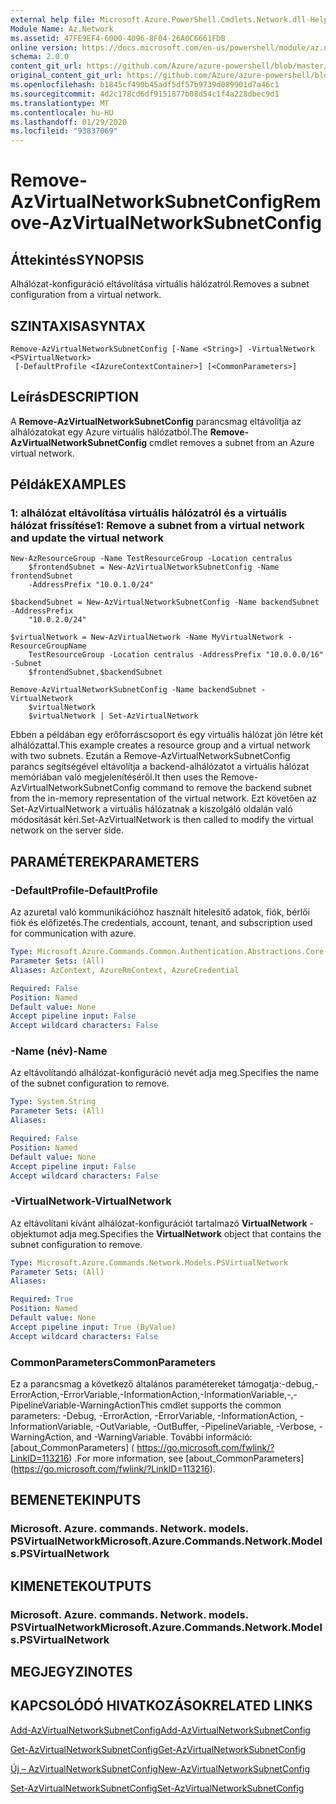 ```yaml
---
external help file: Microsoft.Azure.PowerShell.Cmdlets.Network.dll-Help.xml
Module Name: Az.Network
ms.assetid: 47FE9EF4-6000-4096-8F04-26A0C6661FDB
online version: https://docs.microsoft.com/en-us/powershell/module/az.network/remove-azvirtualnetworksubnetconfig
schema: 2.0.0
content_git_url: https://github.com/Azure/azure-powershell/blob/master/src/Network/Network/help/Remove-AzVirtualNetworkSubnetConfig.md
original_content_git_url: https://github.com/Azure/azure-powershell/blob/master/src/Network/Network/help/Remove-AzVirtualNetworkSubnetConfig.md
ms.openlocfilehash: b1845cf490b45adf5df57b9739d089901d7a46c1
ms.sourcegitcommit: 4d2c178cd6df9151877b08d54c1f4a228dbec9d1
ms.translationtype: MT
ms.contentlocale: hu-HU
ms.lasthandoff: 01/29/2020
ms.locfileid: "93837069"
---
```

# <span data-ttu-id="65695-101">Remove-AzVirtualNetworkSubnetConfig</span><span class="sxs-lookup"><span data-stu-id="65695-101">Remove-AzVirtualNetworkSubnetConfig</span></span>

## <span data-ttu-id="65695-102">Áttekintés</span><span class="sxs-lookup"><span data-stu-id="65695-102">SYNOPSIS</span></span>
<span data-ttu-id="65695-103">Alhálózat-konfiguráció eltávolítása virtuális hálózatról.</span><span class="sxs-lookup"><span data-stu-id="65695-103">Removes a subnet configuration from a virtual network.</span></span>

## <span data-ttu-id="65695-104">SZINTAXISA</span><span class="sxs-lookup"><span data-stu-id="65695-104">SYNTAX</span></span>

```
Remove-AzVirtualNetworkSubnetConfig [-Name <String>] -VirtualNetwork <PSVirtualNetwork>
 [-DefaultProfile <IAzureContextContainer>] [<CommonParameters>]
```

## <span data-ttu-id="65695-105">Leírás</span><span class="sxs-lookup"><span data-stu-id="65695-105">DESCRIPTION</span></span>
<span data-ttu-id="65695-106">A **Remove-AzVirtualNetworkSubnetConfig** parancsmag eltávolítja az alhálózatokat egy Azure virtuális hálózatból.</span><span class="sxs-lookup"><span data-stu-id="65695-106">The **Remove-AzVirtualNetworkSubnetConfig** cmdlet removes a subnet from an Azure virtual network.</span></span>

## <span data-ttu-id="65695-107">Példák</span><span class="sxs-lookup"><span data-stu-id="65695-107">EXAMPLES</span></span>

### <span data-ttu-id="65695-108">1: alhálózat eltávolítása virtuális hálózatról és a virtuális hálózat frissítése</span><span class="sxs-lookup"><span data-stu-id="65695-108">1: Remove a subnet from a virtual network and update the virtual network</span></span>
```
New-AzResourceGroup -Name TestResourceGroup -Location centralus
    $frontendSubnet = New-AzVirtualNetworkSubnetConfig -Name frontendSubnet 
    -AddressPrefix "10.0.1.0/24"

$backendSubnet = New-AzVirtualNetworkSubnetConfig -Name backendSubnet -AddressPrefix 
    "10.0.2.0/24"

$virtualNetwork = New-AzVirtualNetwork -Name MyVirtualNetwork -ResourceGroupName 
    TestResourceGroup -Location centralus -AddressPrefix "10.0.0.0/16" -Subnet 
    $frontendSubnet,$backendSubnet

Remove-AzVirtualNetworkSubnetConfig -Name backendSubnet -VirtualNetwork 
    $virtualNetwork
    $virtualNetwork | Set-AzVirtualNetwork
```

<span data-ttu-id="65695-109">Ebben a példában egy erőforráscsoport és egy virtuális hálózat jön létre két alhálózattal.</span><span class="sxs-lookup"><span data-stu-id="65695-109">This example creates a resource group and a virtual network with two subnets.</span></span> <span data-ttu-id="65695-110">Ezután a Remove-AzVirtualNetworkSubnetConfig parancs segítségével eltávolítja a backend-alhálózatot a virtuális hálózat memóriában való megjelenítéséről.</span><span class="sxs-lookup"><span data-stu-id="65695-110">It then uses the Remove-AzVirtualNetworkSubnetConfig command to remove the backend subnet from the in-memory representation of the virtual network.</span></span> <span data-ttu-id="65695-111">Ezt követően az Set-AzVirtualNetwork a virtuális hálózatnak a kiszolgáló oldalán való módosítását kéri.</span><span class="sxs-lookup"><span data-stu-id="65695-111">Set-AzVirtualNetwork is then called to modify the virtual network on the server side.</span></span>

## <span data-ttu-id="65695-112">PARAMÉTEREK</span><span class="sxs-lookup"><span data-stu-id="65695-112">PARAMETERS</span></span>

### <span data-ttu-id="65695-113">-DefaultProfile</span><span class="sxs-lookup"><span data-stu-id="65695-113">-DefaultProfile</span></span>
<span data-ttu-id="65695-114">Az azuretal való kommunikációhoz használt hitelesítő adatok, fiók, bérlői fiók és előfizetés.</span><span class="sxs-lookup"><span data-stu-id="65695-114">The credentials, account, tenant, and subscription used for communication with azure.</span></span>

```yaml
Type: Microsoft.Azure.Commands.Common.Authentication.Abstractions.Core.IAzureContextContainer
Parameter Sets: (All)
Aliases: AzContext, AzureRmContext, AzureCredential

Required: False
Position: Named
Default value: None
Accept pipeline input: False
Accept wildcard characters: False
```

### <span data-ttu-id="65695-115">-Name (név)</span><span class="sxs-lookup"><span data-stu-id="65695-115">-Name</span></span>
<span data-ttu-id="65695-116">Az eltávolítandó alhálózat-konfiguráció nevét adja meg.</span><span class="sxs-lookup"><span data-stu-id="65695-116">Specifies the name of the subnet configuration to remove.</span></span>

```yaml
Type: System.String
Parameter Sets: (All)
Aliases:

Required: False
Position: Named
Default value: None
Accept pipeline input: False
Accept wildcard characters: False
```

### <span data-ttu-id="65695-117">-VirtualNetwork</span><span class="sxs-lookup"><span data-stu-id="65695-117">-VirtualNetwork</span></span>
<span data-ttu-id="65695-118">Az eltávolítani kívánt alhálózat-konfigurációt tartalmazó **VirtualNetwork** -objektumot adja meg.</span><span class="sxs-lookup"><span data-stu-id="65695-118">Specifies the **VirtualNetwork** object that contains the subnet configuration to remove.</span></span>

```yaml
Type: Microsoft.Azure.Commands.Network.Models.PSVirtualNetwork
Parameter Sets: (All)
Aliases:

Required: True
Position: Named
Default value: None
Accept pipeline input: True (ByValue)
Accept wildcard characters: False
```

### <span data-ttu-id="65695-119">CommonParameters</span><span class="sxs-lookup"><span data-stu-id="65695-119">CommonParameters</span></span>
<span data-ttu-id="65695-120">Ez a parancsmag a következő általános paramétereket támogatja:-debug,-ErrorAction,-ErrorVariable,-InformationAction,-InformationVariable,-,-PipelineVariable-WarningAction</span><span class="sxs-lookup"><span data-stu-id="65695-120">This cmdlet supports the common parameters: -Debug, -ErrorAction, -ErrorVariable, -InformationAction, -InformationVariable, -OutVariable, -OutBuffer, -PipelineVariable, -Verbose, -WarningAction, and -WarningVariable.</span></span> <span data-ttu-id="65695-121">További információ: [about_CommonParameters] ( https://go.microsoft.com/fwlink/?LinkID=113216) .</span><span class="sxs-lookup"><span data-stu-id="65695-121">For more information, see [about_CommonParameters] (https://go.microsoft.com/fwlink/?LinkID=113216).</span></span>

## <span data-ttu-id="65695-122">BEMENETEK</span><span class="sxs-lookup"><span data-stu-id="65695-122">INPUTS</span></span>

### <span data-ttu-id="65695-123">Microsoft. Azure. commands. Network. models. PSVirtualNetwork</span><span class="sxs-lookup"><span data-stu-id="65695-123">Microsoft.Azure.Commands.Network.Models.PSVirtualNetwork</span></span>

## <span data-ttu-id="65695-124">KIMENETEK</span><span class="sxs-lookup"><span data-stu-id="65695-124">OUTPUTS</span></span>

### <span data-ttu-id="65695-125">Microsoft. Azure. commands. Network. models. PSVirtualNetwork</span><span class="sxs-lookup"><span data-stu-id="65695-125">Microsoft.Azure.Commands.Network.Models.PSVirtualNetwork</span></span>

## <span data-ttu-id="65695-126">MEGJEGYZI</span><span class="sxs-lookup"><span data-stu-id="65695-126">NOTES</span></span>

## <span data-ttu-id="65695-127">KAPCSOLÓDÓ HIVATKOZÁSOK</span><span class="sxs-lookup"><span data-stu-id="65695-127">RELATED LINKS</span></span>

[<span data-ttu-id="65695-128">Add-AzVirtualNetworkSubnetConfig</span><span class="sxs-lookup"><span data-stu-id="65695-128">Add-AzVirtualNetworkSubnetConfig</span></span>](./Add-AzVirtualNetworkSubnetConfig.md)

[<span data-ttu-id="65695-129">Get-AzVirtualNetworkSubnetConfig</span><span class="sxs-lookup"><span data-stu-id="65695-129">Get-AzVirtualNetworkSubnetConfig</span></span>](./Get-AzVirtualNetworkSubnetConfig.md)

[<span data-ttu-id="65695-130">Új – AzVirtualNetworkSubnetConfig</span><span class="sxs-lookup"><span data-stu-id="65695-130">New-AzVirtualNetworkSubnetConfig</span></span>](./New-AzVirtualNetworkSubnetConfig.md)

[<span data-ttu-id="65695-131">Set-AzVirtualNetworkSubnetConfig</span><span class="sxs-lookup"><span data-stu-id="65695-131">Set-AzVirtualNetworkSubnetConfig</span></span>](./Set-AzVirtualNetworkSubnetConfig.md)


